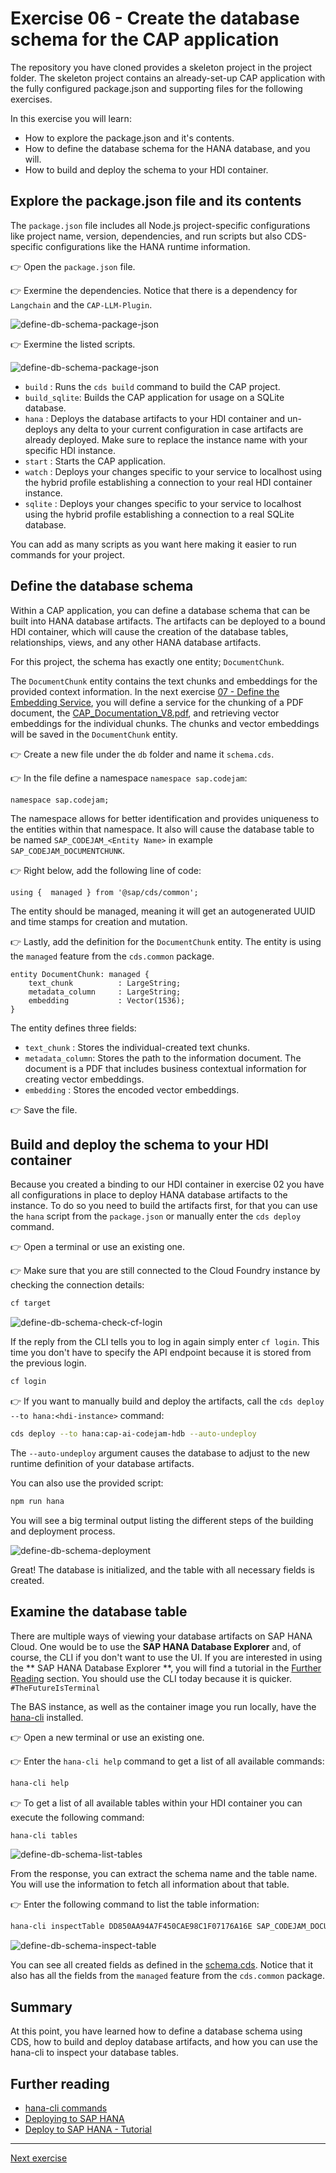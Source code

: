 # Exercise 06 - Create the database schema for the CAP application

The repository you have cloned provides a skeleton project in the project folder. The skeleton project contains an already-set-up CAP application with the fully configured package.json and supporting files for the following exercises.

In this exercise you will learn:

* How to explore the package.json and it's contents.
* How to define the database schema for the HANA database, and you will.
* How to build and deploy the schema to your HDI container.

## Explore the package.json file and its contents

The `package.json` file includes all Node.js project-specific configurations like project name, version, dependencies, and run scripts but also CDS-specific configurations like the HANA runtime information.

👉 Open the `package.json` file.

👉 Exermine the dependencies. Notice that there is a dependency for `Langchain` and the `CAP-LLM-Plugin`.

![define-db-schema-package-json](./assets/01-define-db-schema-package-json.png)

👉 Exermine the listed scripts.

![define-db-schema-package-json](./assets/02-define-db-schema-package-json-scripts.png)

* `build`       : Runs the `cds build` command to build the CAP project.
* `build_sqlite`: Builds the CAP application for usage on a SQLite database.
* `hana`        : Deploys the database artifacts to your HDI container and un-deploys any delta to your current configuration in case artifacts are already deployed. Make sure to replace the instance name with your specific HDI instance.
* `start`       : Starts the CAP application.
* `watch`       : Deploys your changes specific to your service to localhost using the hybrid profile establishing a connection to your real HDI container instance.
* `sqlite`      : Deploys your changes specific to your service to localhost using the hybrid profile establishing a connection to a real SQLite database.

You can add as many scripts as you want here making it easier to run commands for your project.

## Define the database schema

Within a CAP application, you can define a database schema that can be built into HANA database artifacts. The artifacts can be deployed to a bound HDI container, which will cause the creation of the database tables, relationships, views, and any other HANA database artifacts.

For this project, the schema has exactly one entity; `DocumentChunk`.

The `DocumentChunk` entity contains the text chunks and embeddings for the provided context information. In the next exercise [07 - Define the Embedding Service](../07-define-embedding-service/README.md), you will define a service for the chunking of a PDF document, the [CAP_Documentation_V8.pdf](../../project/cap-documentation-ai-helper/db/data/CAP_Documentation_V8.pdf), and retrieving vector embeddings for the individual chunks. The chunks and vector embeddings will be saved in the `DocumentChunk` entity.

👉 Create a new file under the `db` folder and name it `schema.cds`.

👉 In the file define a namespace `namespace sap.codejam`:

```cds
namespace sap.codejam;
```

The namespace allows for better identification and provides uniqueness to the entities within that namespace. It also will cause the database table to be named `SAP_CODEJAM_<Entity Name>` in example `SAP_CODEJAM_DOCUMENTCHUNK`.

👉 Right below, add the following line of code:

```cds
using {  managed } from '@sap/cds/common';
```

The entity should be managed, meaning it will get an autogenerated UUID and time stamps for creation and mutation.

👉 Lastly, add the definition for the `DocumentChunk` entity. The entity is using the `managed` feature from the `cds.common` package.

```cds
entity DocumentChunk: managed {
    text_chunk          : LargeString;
    metadata_column     : LargeString;
    embedding           : Vector(1536);
}
```

The entity defines three fields:

* `text_chunk`      : Stores the individual-created text chunks.
* `metadata_column`: Stores the path to the information document. The document is a PDF that includes business contextual information for creating vector embeddings.
* `embedding`       : Stores the encoded vector embeddings.

👉 Save the file.

## Build and deploy the schema to your HDI container

Because you created a binding to our HDI container in exercise 02 you have all configurations in place to deploy HANA database artifacts to the instance. To do so you need to build the artifacts first, for that you can use the `hana` script from the `package.json` or manually enter the `cds deploy` command.

👉 Open a terminal or use an existing one.

👉 Make sure that you are still connected to the Cloud Foundry instance by checking the connection details:

```bash
cf target
```

![define-db-schema-check-cf-login](./assets/03-define-db-schema-check-cf-login.png)

If the reply from the CLI tells you to log in again simply enter `cf login`. This time you don't have to specify the API endpoint because it is stored from the previous login.

```bash
cf login
```

👉 If you want to manually build and deploy the artifacts, call the `cds deploy --to hana:<hdi-instance>` command:

```bash
cds deploy --to hana:cap-ai-codejam-hdb --auto-undeploy
```

The `--auto-undeploy` argument causes the database to adjust to the new runtime definition of your database artifacts.

You can also use the provided script:

```bash
npm run hana
```

You will see a big terminal output listing the different steps of the building and deployment process.

![define-db-schema-deployment](./assets/04-define-db-schema-deploy.png)

Great! The database is initialized, and the table with all necessary fields is created.

## Examine the database table

There are multiple ways of viewing your database artifacts on SAP HANA Cloud. One would be to use the **SAP HANA Database Explorer** and, of course, the CLI if you don't want to use the UI. If you are interested in using the ** SAP HANA Database Explorer **, you will find a tutorial in the [Further Reading]() section. You should use the CLI today because it is quicker. `#TheFutureIsTerminal`

The BAS instance, as well as the container image you run locally, have the [hana-cli](https://github.com/SAP-samples/hana-developer-cli-tool-example) installed.

👉 Open a new terminal or use an existing one.

👉 Enter the `hana-cli help` command to get a list of all available commands:

```bash
hana-cli help
```

👉 To get a list of all available tables within your HDI container you can execute the following command:

```bash
hana-cli tables
```

![define-db-schema-list-tables](./assets/05-define-db-schema-list-tables.png)

From the response, you can extract the schema name and the table name. You will use the information to fetch all information about that table.

👉 Enter the following command to list the table information:

```bash
hana-cli inspectTable DD850AA94A7F450CAE98C1F07176A16E SAP_CODEJAM_DOCUMENTCHUNK
```

![define-db-schema-inspect-table](./assets/06-define-db-schema-inspect-table.png)

You can see all created fields as defined in the [schema.cds](../../project/cap-documentation-ai-helper/db/schema.cds). Notice that it also has all the fields from the `managed` feature from the `cds.common` package.

## Summary

At this point, you have learned how to define a database schema using CDS, how to build and deploy database artifacts, and how you can use the hana-cli to inspect your database tables.

## Further reading

* [hana-cli commands](https://github.com/SAP-samples/hana-developer-cli-tool-example?tab=readme-ov-file#commands)
* [Deploying to SAP HANA](https://cap.cloud.sap/docs/guides/databases-hana#deploying-to-sap-hana)
* [Deploy to SAP HANA - Tutorial](https://developers.sap.com/tutorials/hana-cloud-deploying..html)

---

[Next exercise](../07-define-embedding-service/README.md)
